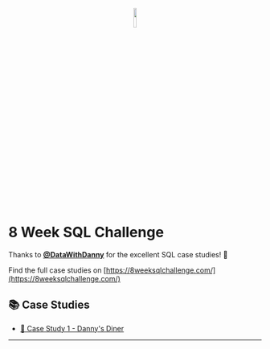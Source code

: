 <p align="center" width="100%">
    <img width="10%" src="https://8weeksqlchallenge.com/images/data-with-danny-logo.png">
</p>

# 8 Week SQL Challenge

Thanks to [**@DataWithDanny**](https://www.datawithdanny.com/) for the excellent SQL case studies! 👋

Find the full case studies on [https://8weeksqlchallenge.com/](https://8weeksqlchallenge.com/)

## :books: Case Studies

- [:ramen: Case Study 1 - Danny's Diner](/https://github.com/Monikayadav1999/8-Week-SQL-Challenge/tree/1ff5434e7ec95a1799e2df517b19a4b68d3682cb/Case%20Study%201%20-%20Danny%20Diner%20Challenge/)
  
---
